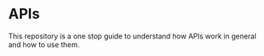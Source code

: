 # APIs
This repository is a one stop guide to understand how APIs work in general and how to use them.
